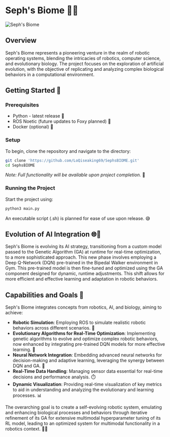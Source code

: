 # Seph's Biome 🌿🤖

![Seph's Biome](https://github.com/LoQiseaking69/SephsBIOME/blob/master/Docs/Misc/IMG_6917.jpg)

## Overview

Seph's Biome represents a pioneering venture in the realm of robotic operating systems, blending the intricacies of robotics, computer science, and evolutionary biology. The project focuses on the exploration of artificial evolution, with the objective of replicating and analyzing complex biological behaviors in a computational environment.

## Getting Started 🚀

### Prerequisites
- Python - latest release 🐍
- ROS Noetic (future updates to Foxy planned) 🤖
- Docker (optional) 🐳

### Setup
To begin, clone the repository and navigate to the directory:
```bash
git clone 'https://github.com/LoQiseaking69/SephsBIOME.git'
cd SephsBIOME
```

*Note: Full functionality will be available upon project completion.* 🌟
### Running the Project
Start the project using:
```bash
python3 main.py
```
An executable script (.sh) is planned for ease of use upon release. 😅

## Evolution of AI Integration 🌐🔧

Seph's Biome is evolving its AI strategy, transitioning from a custom model passed to the Genetic Algorithm (GA) at runtime for real-time optimization, to a more sophisticated approach. This new phase involves employing a Deep Q-Network (DQN) pre-trained in the Bipedal Walker environment in Gym. This pre-trained model is then fine-tuned and optimized using the GA component designed for dynamic, runtime adjustments. This shift allows for more efficient and effective learning and adaptation in robotic behaviors.

## Capabilities and Goals 🎯

Seph's Biome integrates concepts from robotics, AI, and biology, aiming to achieve:
- **Robotic Simulation**: Employing ROS to simulate realistic robotic behaviors across different scenarios. 🤖
- **Evolutionary Algorithms for Real-Time Optimization**: Implementing genetic algorithms to evolve and optimize complex robotic behaviors, now enhanced by integrating pre-trained DQN models for more effective learning. 🧬
- **Neural Network Integration**: Embedding advanced neural networks for decision-making and adaptive learning, leveraging the synergy between DQN and GA. 🧠
- **Real-Time Data Handling**: Managing sensor data essential for real-time decisions and performance analysis. ⏱️
- **Dynamic Visualization**: Providing real-time visualization of key metrics to aid in understanding and analyzing the evolutionary and learning processes. 📊

The overarching goal is to create a self-evolving robotic system, emulating and enhancing biological processes and behaviors through iterative refinement of its GA for extensive multimodal hyperparameter tuning of its RL model, leading to an optimized system for multimodal functionality in a robotics context. 🌱🤖
